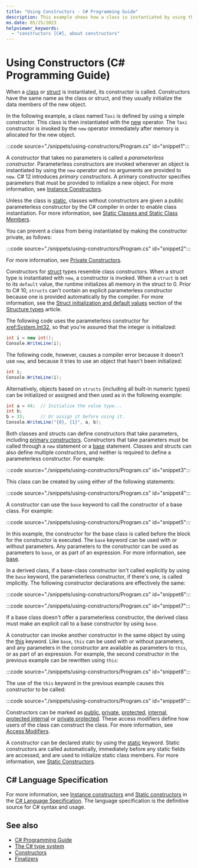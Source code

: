 ```yaml
---
title: "Using Constructors - C# Programming Guide"
description: This example shows how a class is instantiated by using the new operator in C#. The simple constructor is invoked after memory is allocated for the new object.
ms.date: 05/25/2023
helpviewer_keywords: 
  - "constructors [C#], about constructors"
---
```

# Using Constructors (C# Programming Guide)

When a [class](../../language-reference/keywords/class.md) or [struct](../../language-reference/builtin-types/struct.md) is instantiated, its constructor is called. Constructors have the same name as the class or struct, and they usually initialize the data members of the new object.

In the following example, a class named `Taxi` is defined by using a simple constructor. This class is then instantiated with the [new](../../language-reference/operators/new-operator.md) operator. The `Taxi` constructor is invoked by the `new` operator immediately after memory is allocated for the new object.

:::code source="./snippets/using-constructors/Program.cs" id="snippet1":::

A constructor that takes no parameters is called a *parameterless constructor*. Parameterless constructors are invoked whenever an object is instantiated by using the `new` operator and no arguments are provided to `new`. C# 12 introduces *primary constructors*. A primary constructor specifies parameters that must be provided to initialize a new object. For more information, see [Instance Constructors](./instance-constructors.md).

Unless the class is [static](../../language-reference/keywords/static.md), classes without constructors are given a public parameterless constructor by the C# compiler in order to enable class instantiation. For more information, see [Static Classes and Static Class Members](./static-classes-and-static-class-members.md).

You can prevent a class from being instantiated by making the constructor private, as follows:

:::code source="./snippets/using-constructors/Program.cs" id="snippet2":::

For more information, see [Private Constructors](./private-constructors.md).

Constructors for [struct](../../language-reference/builtin-types/struct.md) types resemble class constructors. When a struct type is instantiated with `new`, a constructor is invoked. When a `struct` is set to its `default` value, the runtime initializes all memory in the struct to 0. Prior to C# 10, `structs` can't contain an explicit parameterless constructor because one is provided automatically by the compiler. For more information, see the [Struct initialization and default values](../../language-reference/builtin-types/struct.md#struct-initialization-and-default-values) section of the [Structure types](../../language-reference/builtin-types/struct.md) article.

The following code uses the parameterless constructor for <xref:System.Int32>, so that you're assured that the integer is initialized:

```csharp
int i = new int();
Console.WriteLine(i);
```

The following code, however, causes a compiler error because it doesn't use `new`, and because it tries to use an object that hasn't been initialized:

```csharp
int i;
Console.WriteLine(i);
```

Alternatively, objects based on `structs` (including all built-in numeric types) can be initialized or assigned and then used as in the following example:

```csharp
int a = 44;  // Initialize the value type...
int b;
b = 33;      // Or assign it before using it.
Console.WriteLine("{0}, {1}", a, b);
```

Both classes and structs can define constructors that take parameters, including [primary constructors](./instance-constructors.md#primary-constructors). Constructors that take parameters must be called through a `new` statement or a [base](../../language-reference/keywords/base.md) statement. Classes and structs can also define multiple constructors, and neither is required to define a parameterless constructor. For example:

:::code source="./snippets/using-constructors/Program.cs" id="snippet3":::

This class can be created by using either of the following statements:

:::code source="./snippets/using-constructors/Program.cs" id="snippet4":::

A constructor can use the `base` keyword to call the constructor of a base class. For example:

:::code source="./snippets/using-constructors/Program.cs" id="snippet5":::

In this example, the constructor for the base class is called before the block for the constructor is executed. The `base` keyword can be used with or without parameters. Any parameters to the constructor can be used as parameters to `base`, or as part of an expression. For more information, see [base](../../language-reference/keywords/base.md).

In a derived class, if a base-class constructor isn't called explicitly by using the `base` keyword, the parameterless constructor, if there's one, is called implicitly. The following constructor declarations are effectively the same:

:::code source="./snippets/using-constructors/Program.cs" id="snippet6":::

:::code source="./snippets/using-constructors/Program.cs" id="snippet7":::

If a base class doesn't offer a parameterless constructor, the derived class must make an explicit call to a base constructor by using `base`.

A constructor can invoke another constructor in the same object by using the [this](../../language-reference/keywords/this.md) keyword. Like `base`, `this` can be used with or without parameters, and any parameters in the constructor are available as parameters to `this`, or as part of an expression. For example, the second constructor in the previous example can be rewritten using `this`:

:::code source="./snippets/using-constructors/Program.cs" id="snippet8":::

The use of the `this` keyword in the previous example causes this constructor to be called:

:::code source="./snippets/using-constructors/Program.cs" id="snippet9":::

Constructors can be marked as [public](../../language-reference/keywords/public.md), [private](../../language-reference/keywords/private.md), [protected](../../language-reference/keywords/protected.md), [internal](../../language-reference/keywords/internal.md), [protected internal](../../language-reference/keywords/protected-internal.md) or [private protected](../../language-reference/keywords/private-protected.md). These access modifiers define how users of the class can construct the class. For more information, see [Access Modifiers](./access-modifiers.md).

A constructor can be declared static by using the [static](../../language-reference/keywords/static.md) keyword. Static constructors are called automatically, immediately before any static fields are accessed, and are used to initialize static class members. For more information, see [Static Constructors](./static-constructors.md).

## C# Language Specification

For more information, see [Instance constructors](~/_csharpstandard/standard/classes.md#1511-instance-constructors) and [Static constructors](~/_csharpstandard/standard/classes.md#1512-static-constructors) in the [C# Language Specification](~/_csharpstandard/standard/README.md). The language specification is the definitive source for C# syntax and usage.

## See also

- [C# Programming Guide](../index.md)
- [The C# type system](../../fundamentals/types/index.md)
- [Constructors](./constructors.md)
- [Finalizers](./finalizers.md)
